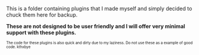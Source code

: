 This is a folder containing plugins that I made myself and simply decided to chuck them here for backup.

**These are not designed to be user friendly and I will offer very minimal support with these plugins.**

<sup><sup>The code for these plugins is also quick and dirty due to my laziness. Do not use these as a example of good code. kthxbye</sup></sup>